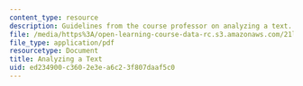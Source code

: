 ```yaml
---
content_type: resource
description: Guidelines from the course professor on analyzing a text.
file: /media/https%3A/open-learning-course-data-rc.s3.amazonaws.com/21l-430-popular-narrative-masterminds-fall-2004/ed234900c3602e3ea6c23f807daaf5c0_MIT21L_430F04_analyzing.pdf
file_type: application/pdf
resourcetype: Document
title: Analyzing a Text
uid: ed234900-c360-2e3e-a6c2-3f807daaf5c0
---
```


